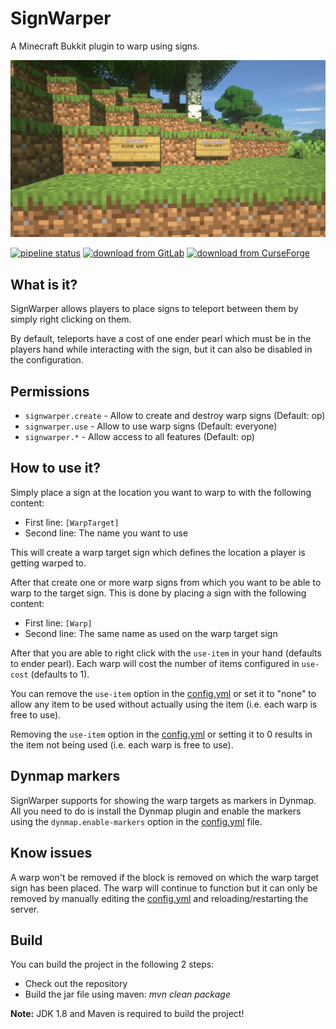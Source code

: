 # SignWarper

A Minecraft Bukkit plugin to warp using signs.

![](screenshot.jpg)

[![pipeline status](https://gitlab.com/Programie/SignWarper/badges/master/pipeline.svg)](https://gitlab.com/Programie/SignWarper/commits/master)
[![download from GitLab](https://img.shields.io/badge/download-Releases-blue?logo=gitlab)](https://gitlab.com/Programie/SignWarper/-/releases)
[![download from CurseForge](https://img.shields.io/badge/download-CurseForge-blue?logo=curseforge)](https://www.curseforge.com/minecraft/bukkit-plugins/sign-warper)

## What is it?

SignWarper allows players to place signs to teleport between them by simply right clicking on them.

By default, teleports have a cost of one ender pearl which must be in the players hand while interacting with the sign, but it can also be disabled in the configuration.

## Permissions

* `signwarper.create` - Allow to create and destroy warp signs (Default: op)
* `signwarper.use` - Allow to use warp signs (Default: everyone)
* `signwarper.*` - Allow access to all features (Default: op)

## How to use it?

Simply place a sign at the location you want to warp to with the following content:

* First line: `[WarpTarget]`
* Second line: The name you want to use

This will create a warp target sign which defines the location a player is getting warped to.

After that create one or more warp signs from which you want to be able to warp to the target sign. This is done by placing a sign with the following content:

* First line: `[Warp]`
* Second line: The same name as used on the warp target sign

After that you are able to right click with the `use-item` in your hand (defaults to ender pearl). Each warp will cost the number of items configured in `use-cost` (defaults to 1).

You can remove the `use-item` option in the [config.yml](src/main/resources/config.yml) or set it to "none" to allow any item to be used without actually using the item (i.e. each warp is free to use).

Removing the `use-item` option in the [config.yml](src/main/resources/config.yml) or setting it to 0 results in the item not being used (i.e. each warp is free to use).

## Dynmap markers

SignWarper supports for showing the warp targets as markers in Dynmap. All you need to do is install the Dynmap plugin and enable the markers using the `dynmap.enable-markers` option in the [config.yml](src/main/resources/config.yml) file.

## Know issues

A warp won't be removed if the block is removed on which the warp target sign has been placed. The warp will continue to function but it can only be removed by manually editing the [config.yml](src/main/resources/config.yml) and reloading/restarting the server.

## Build

You can build the project in the following 2 steps:

 * Check out the repository
 * Build the jar file using maven: *mvn clean package*

**Note:** JDK 1.8 and Maven is required to build the project!